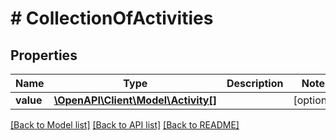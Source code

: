# # CollectionOfActivities

## Properties

Name | Type | Description | Notes
------------ | ------------- | ------------- | -------------
**value** | [**\OpenAPI\Client\Model\Activity[]**](Activity.md) |  | [optional]

[[Back to Model list]](../../README.md#models) [[Back to API list]](../../README.md#endpoints) [[Back to README]](../../README.md)
